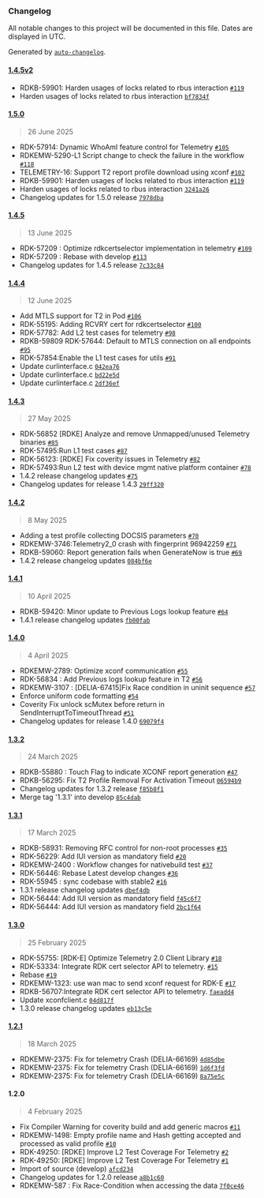 ### Changelog

All notable changes to this project will be documented in this file. Dates are displayed in UTC.

Generated by [`auto-changelog`](https://github.com/CookPete/auto-changelog).

#### [1.4.5v2](https://github.com/rdkcentral/telemetry/compare/1.5.0...1.4.5v2)

- RDKB-59901: Harden usages of locks related to rbus interaction [`#119`](https://github.com/rdkcentral/telemetry/pull/119)
- Harden usages of locks related to rbus interaction [`bf7834f`](https://github.com/rdkcentral/telemetry/commit/bf7834f77c9f168a335c93da8e6d409fce359087)

#### [1.5.0](https://github.com/rdkcentral/telemetry/compare/1.4.5...1.5.0)

> 26 June 2025

- RDK-57914: Dynamic WhoAmI feature control for Telemetry [`#105`](https://github.com/rdkcentral/telemetry/pull/105)
- RDKEMW-5290-L1 Script change to check the failure in the workflow [`#118`](https://github.com/rdkcentral/telemetry/pull/118)
- TELEMETRY-16: Support T2 report profile download using xconf [`#102`](https://github.com/rdkcentral/telemetry/pull/102)
- RDKB-59901: Harden usages of locks related to rbus interaction [`#119`](https://github.com/rdkcentral/telemetry/pull/119)
- Harden usages of locks related to rbus interaction [`3241a26`](https://github.com/rdkcentral/telemetry/commit/3241a26a30bc25725e4895f1b6a5ab472f391941)
- Changelog updates for 1.5.0 release [`7978dba`](https://github.com/rdkcentral/telemetry/commit/7978dba4170bfe72780484913e768196eaa93f92)

#### [1.4.5](https://github.com/rdkcentral/telemetry/compare/1.4.4...1.4.5)

> 13 June 2025

- RDK-57209 : Optimize rdkcertselector implementation in telemetry [`#109`](https://github.com/rdkcentral/telemetry/pull/109)
- RDK-57209 : Rebase with develop [`#113`](https://github.com/rdkcentral/telemetry/pull/113)
- Changelog updates for 1.4.5 release [`7c33c84`](https://github.com/rdkcentral/telemetry/commit/7c33c840e4f6b09c688ab775a78e09d3c2291da9)

#### [1.4.4](https://github.com/rdkcentral/telemetry/compare/1.4.3...1.4.4)

> 12 June 2025

- Add MTLS support for T2 in Pod [`#106`](https://github.com/rdkcentral/telemetry/pull/106)
- RDK-55195: Adding RCVRY cert for rdkcertselector [`#100`](https://github.com/rdkcentral/telemetry/pull/100)
- RDK-57782: Add L2 test cases for telemetry [`#98`](https://github.com/rdkcentral/telemetry/pull/98)
- RDKB-59809 RDK-57644: Default to MTLS connection on all endpoints [`#95`](https://github.com/rdkcentral/telemetry/pull/95)
- RDK-57854:Enable the L1 test cases for utils [`#91`](https://github.com/rdkcentral/telemetry/pull/91)
- Update curlinterface.c [`042ea76`](https://github.com/rdkcentral/telemetry/commit/042ea76572bd13071362de90a0ecb9a7f54b114f)
- Update curlinterface.c [`bd22e5d`](https://github.com/rdkcentral/telemetry/commit/bd22e5dedba1893632cd88467748a12ea31edffb)
- Update curlinterface.c [`2df36ef`](https://github.com/rdkcentral/telemetry/commit/2df36efdf42455a525b5a13202251848e5288615)

#### [1.4.3](https://github.com/rdkcentral/telemetry/compare/1.4.2...1.4.3)

> 27 May 2025

- RDK-56852 [RDKE] Analyze and remove Unmapped/unused Telemetry binaries [`#85`](https://github.com/rdkcentral/telemetry/pull/85)
- RDK-57495:Run L1 test cases [`#87`](https://github.com/rdkcentral/telemetry/pull/87)
- RDK-56123: [RDKE] Fix coverity issues in Telemetry [`#82`](https://github.com/rdkcentral/telemetry/pull/82)
- RDK-57493:Run L2 test with device mgmt native platform container [`#78`](https://github.com/rdkcentral/telemetry/pull/78)
- 1.4.2 release changelog updates [`#75`](https://github.com/rdkcentral/telemetry/pull/75)
- Changelog updates for release 1.4.3 [`29ff320`](https://github.com/rdkcentral/telemetry/commit/29ff320966647877306a5c260ccfb67e8b22e177)

#### [1.4.2](https://github.com/rdkcentral/telemetry/compare/1.4.1...1.4.2)

> 8 May 2025

- Adding a test profile collecting DOCSIS parameters [`#70`](https://github.com/rdkcentral/telemetry/pull/70)
- RDKEMW-3746:Telemetry2_0 crash with fingerprint 96942259 [`#71`](https://github.com/rdkcentral/telemetry/pull/71)
- RDKB-59060: Report generation fails when GenerateNow is true [`#69`](https://github.com/rdkcentral/telemetry/pull/69)
- 1.4.2 release changelog updates [`084bf6e`](https://github.com/rdkcentral/telemetry/commit/084bf6e9f2b71b119e8e7e3628d07ac238e17c00)

#### [1.4.1](https://github.com/rdkcentral/telemetry/compare/1.4.0...1.4.1)

> 10 April 2025

- RDKB-59420: Minor update to Previous Logs lookup feature [`#64`](https://github.com/rdkcentral/telemetry/pull/64)
- 1.4.1 release changelog updates [`fb00fab`](https://github.com/rdkcentral/telemetry/commit/fb00fabed525de60b83efd869b0feabf94187beb)

#### [1.4.0](https://github.com/rdkcentral/telemetry/compare/1.3.2...1.4.0)

> 4 April 2025

- RDKEMW-2789: Optimize xconf communication [`#55`](https://github.com/rdkcentral/telemetry/pull/55)
- RDK-56834 : Add Previous logs lookup feature in T2 [`#56`](https://github.com/rdkcentral/telemetry/pull/56)
- RDKEMW-3107 : [DELIA-67415]Fix Race condition in uninit sequence [`#57`](https://github.com/rdkcentral/telemetry/pull/57)
- Enforce uniform code formatting [`#54`](https://github.com/rdkcentral/telemetry/pull/54)
- Coverity Fix unlock scMutex before return in SendInterruptToTimeoutThread [`#51`](https://github.com/rdkcentral/telemetry/pull/51)
- Changelog updates for release 1.4.0 [`69079f4`](https://github.com/rdkcentral/telemetry/commit/69079f46382a2ba9ab6b5fe67c4fd2850af1f986)

#### [1.3.2](https://github.com/rdkcentral/telemetry/compare/1.3.1...1.3.2)

> 24 March 2025

- RDKB-55880 : Touch Flag to indicate XCONF report generation [`#47`](https://github.com/rdkcentral/telemetry/pull/47)
- RDKB-56295: Fix T2 Profile Removal For Activation Timeout [`06594b9`](https://github.com/rdkcentral/telemetry/commit/06594b9fb423244c59b633ced0435027d8b0e8b1)
- Changelog updates for 1.3.2 release [`f85b8f1`](https://github.com/rdkcentral/telemetry/commit/f85b8f1272818fe6039c46266b68b2bcea911480)
- Merge tag '1.3.1' into develop [`85c4dab`](https://github.com/rdkcentral/telemetry/commit/85c4dab3e6cd1472a8ec953ea72427c65290741c)

#### [1.3.1](https://github.com/rdkcentral/telemetry/compare/1.3.0...1.3.1)

> 17 March 2025

- RDKB-58931: Removing RFC control for non-root processes [`#35`](https://github.com/rdkcentral/telemetry/pull/35)
- RDK-56229: Add IUI version as mandatory field [`#20`](https://github.com/rdkcentral/telemetry/pull/20)
- RDKEMW-2400 : Workflow changes for nativebuild test [`#37`](https://github.com/rdkcentral/telemetry/pull/37)
- RDK-56446: Rebase Latest develop changes [`#36`](https://github.com/rdkcentral/telemetry/pull/36)
- RDK-55945 : sync codebase with stable2 [`#16`](https://github.com/rdkcentral/telemetry/pull/16)
- 1.3.1 release changelog updates [`dbef4db`](https://github.com/rdkcentral/telemetry/commit/dbef4dbc2ba23f72fd67f46930e209b5ce788ccf)
- RDK-56444: Add IUI version as mandatory field [`f45c6f7`](https://github.com/rdkcentral/telemetry/commit/f45c6f711f3e341f9a4c3464ea4989c771b00b6f)
- RDK-56444: Add IUI version as mandatory field [`2bc1f64`](https://github.com/rdkcentral/telemetry/commit/2bc1f6400cb99957a2263a40fe946f450fe3cba3)

#### [1.3.0](https://github.com/rdkcentral/telemetry/compare/1.2.1...1.3.0)

> 25 February 2025

- RDK-55755: [RDK-E] Optimize Telemetry 2.0 Client Library [`#18`](https://github.com/rdkcentral/telemetry/pull/18)
- RDK-53334: Integrate RDK cert selector API to telemetry. [`#15`](https://github.com/rdkcentral/telemetry/pull/15)
- Rebase [`#19`](https://github.com/rdkcentral/telemetry/pull/19)
- RDKEMW-1323: use wan mac to send xconf request for RDK-E [`#17`](https://github.com/rdkcentral/telemetry/pull/17)
- RDKB-56707:Integrate RDK cert selector API to telemetry. [`faeadd4`](https://github.com/rdkcentral/telemetry/commit/faeadd4446d8d052d528e83a0e008cebef02cc2a)
- Update xconfclient.c [`04d817f`](https://github.com/rdkcentral/telemetry/commit/04d817f26605589e403ff2edb54c470d4a1d6824)
- 1.3.0 release changelog updates [`eb13c5e`](https://github.com/rdkcentral/telemetry/commit/eb13c5e39467d91cb8ae61e51d1a36cc7240c778)

#### [1.2.1](https://github.com/rdkcentral/telemetry/compare/1.2.0...1.2.1)

> 18 March 2025

- RDKEMW-2375: Fix for telemetry Crash (DELIA-66169) [`4d85dbe`](https://github.com/rdkcentral/telemetry/commit/4d85dbe7de5e92c979d13719384ed1e11022df0e)
- RDKEMW-2375: Fix for telemetry Crash (DELIA-66169) [`1d6f3fd`](https://github.com/rdkcentral/telemetry/commit/1d6f3fd2b5ba65a1cd7575e57afbbf101ac31386)
- RDKEMW-2375: Fix for telemetry Crash (DELIA-66169) [`8a75e5c`](https://github.com/rdkcentral/telemetry/commit/8a75e5c15c5c4cb4fc09c630f7acdfa34471205c)

#### 1.2.0

> 4 February 2025

- Fix Compiler Warning for coverity build and add generic macros [`#11`](https://github.com/rdkcentral/telemetry/pull/11)
- RDKEMW-1498: Empty profile name and Hash getting accepted and processed as valid profile [`#10`](https://github.com/rdkcentral/telemetry/pull/10)
- RDK-49250: [RDKE] Improve L2 Test Coverage For Telemetry  [`#2`](https://github.com/rdkcentral/telemetry/pull/2)
- RDK-49250: [RDKE] Improve L2 Test Coverage For Telemetry [`#1`](https://github.com/rdkcentral/telemetry/pull/1)
- Import of source (develop) [`afcd234`](https://github.com/rdkcentral/telemetry/commit/afcd23406fc2e5f808812fbc5e3b38e64e510fc0)
- Changelog updates for 1.2.0 release [`a8b1c60`](https://github.com/rdkcentral/telemetry/commit/a8b1c60ff68cff39c58da6dc87644e051829482b)
- RDKEMW-587 : Fix Race-Condition when accessing the data [`7f0ce46`](https://github.com/rdkcentral/telemetry/commit/7f0ce465605c98cc283874b9c9ae13fdeebeb288)
